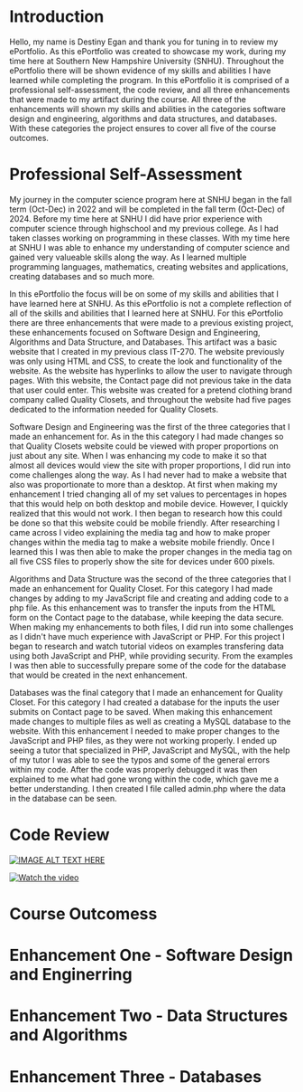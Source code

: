# Introduction

Hello, my name is Destiny Egan and thank you for tuning in to review my ePortfolio. As this ePortfolio was created to showcase my work, during my time here at Southern New Hampshire University (SNHU). Throughout the ePortfolio there will be shown evidence of my skills and abilities I have learned while completing the program. In this ePortfolio it is comprised of a professional self-assessment, the code review, and all three enhancements that were made to my artifact during the course. All three of the enhancements will shown my skills and abilities in the categories software design and engineering, algorithms and data structures, and databases. With these categories the project ensures to cover all five of the course outcomes.

# Professional Self-Assessment

My journey in the computer science program here at SNHU began in the fall term (Oct-Dec) in 2022 and will be completed in the fall term (Oct-Dec) of 2024. Before my time here at SNHU I did have prior experience with computer science through highschool and my previous college. As I had taken classes working on programming in these classes. With my time here at SNHU I was able to enhance my understanding of computer science and gained very valueable skills along the way. As I learned multiple programming languages, mathematics, creating websites and applications, creating databases and so much more.

In this ePortfolio the focus will be on some of my skills and abilities that I have learned here at SNHU. As this ePortfolio is not a complete reflection of all of the skills and abilities that I learned here at SNHU. For this ePortfolio there are three enhancements that were made to a previous existing project, these enhancements focused on Software Design and Engineering, Algorithms and Data Structure, and Databases. This artifact was a basic website that I created in my previous class IT-270. The website previously was only using HTML and CSS, to create the look and functionality of the website. As the website has hyperlinks to allow the user to navigate through pages. With this website, the Contact page did not previous take in the data that user could enter. This website was created for a pretend clothing brand company called Quality Closets, and throughout the website had five pages dedicated to the information needed for Quality Closets.

Software Design and Engineering was the first of the three categories that I made an enhancement for. As in the this category I had made changes so that Quality Closets website could be viewed with proper proportions on just about any site. When I was enhancing my code to make it so that almost all devices would view the site with proper proportions, I did run into come challenges along the way. As I had never had to make a website that also was proportionate to more than a desktop. At first when making my enhancement I tried changing all of my set values to percentages in hopes that this would help on both desktop and mobile device. However, I quickly realized that this would not work. I then began to research how this could be done so that this website could be mobile friendly. After researching I came across I video explaining the media tag and how to make proper changes within the media tag to make a website mobile friendly. Once I learned this I was then able to make the proper changes in the media tag on all five CSS files to properly show the site for devices under 600 pixels.

Algorithms and Data Structure was the second of the three categories that I made an enhancement for Quality Closet. For this category I had made changes by adding to my JavaScript file and creating and adding code to a php file. As this enhancement was to transfer the inputs from the HTML form on the Contact page to the database, while keeping the data secure. When making my enhancements to both files, I did run into some challenges as I didn't have much experience with JavaScript or PHP. For this project I began to research and watch tutorial videos on examples transfering data using both JavaScript and PHP, while providing security. From the examples I was then able to successfully prepare some of the code for the database that would be created in the next enhancement.

Databases was the final category that I made an enhancement for Quality Closet. For this category I had created a database for the inputs the user submits on Contact page to be saved. When making this enhancement made changes to multiple files as well as creating a MySQL database to the website. With this enhancement I needed to make proper changes to the JavaScript and PHP files, as they were not working properly. I ended up seeing a tutor that specialized in PHP, JavaScript and MySQL, with the help of my tutor I was able to see the typos and some of the general errors within my code. After the code was properly debugged it was then explained to me what had gone wrong within the code, which gave me a better understanding. I then created I file called admin.php where the data in the database can be seen.

# Code Review

[![IMAGE ALT TEXT HERE](https://img.youtube.com/vi/qfSqxkA7Odg/0.jpg)](https://www.youtube.com/watch?v=qfSqxkA7Odg)

[![Watch the video](https://img.youtube/vi/qfSqxkA7Odg/0.jpg)](https://youtu.be/watch?v=qfSqxkA7Odg)

# Course Outcomess

# Enhancement One - Software Design and Enginerring

# Enhancement Two - Data Structures and Algorithms

# Enhancement Three - Databases
